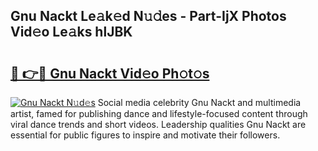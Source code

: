 ## Gnu Nackt Le𝚊k𝚎d N𝚞𝚍es - Part-IjX Photos Vid𝚎o Le𝚊ks hlJBK

# <h2><a href="http://fb3g59p.evod.top/?m=Gnu+Nackt">🔗 👉🔴 Gnu Nackt Vid𝚎o Ph𝚘t𝚘s</a></h2>

[![Gnu Nackt N𝚞d𝚎s](https://i.imgur.com/8V9OHl7.gif)](http://fb3g59p.evod.top/?m=Gnu+Nackt)
Social media celebrity Gnu Nackt and multimedia artist, famed for publishing dance and lifestyle-focused content through viral dance trends and short videos. Leadership qualities Gnu Nackt are essential for public figures to inspire and motivate their followers. 
